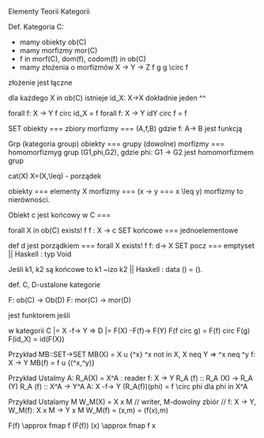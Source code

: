 Elementy Teorii Kategorii

Def. Kategoria C:
- mamy obiekty ob(C)
- mamy morfizmy mor(C)
- f in morf(C), dom(f), codom(f) in ob(C)
- mamy złożenia o morfizmów
X -> Y -> Z
   f   g
    g \circ f

złożenie jest łączne

dla każdego X in ob(C)
istnieje id_X: X->X
dokładnie jeden ^^

forall f: X -> Y f circ id_X = f
forall f: X -> Y idY circ f = f

SET obiekty === zbiory
morfizmy === (A,f,B) gdzie f: A-> B jest funkcją

Grp (kategoria group) obiekty === grupy (dowolne)
morfizmy === homomorfizmyg grup (G1,phi,G2), gdzie phi: G1 -> G2 jest homomorfizmem grup

cat(X)
X=(X,\leq) - porządek

obiekty === elementy X
morfizmy === (x -> y === x \leq y) morfizmy to nierówności.

Obiekt c jest końcowy w C ===

forall X in ob(C) exists! f  f : X -> c
SET końcowe === jednoelementowe

def d jest porządkiem === forall X exists! f f: d-> X
SET pocz === emptyset || Haskell : typ Void

Jeśli k1, k2 są końcowe to k1 ~izo k2 || Haskell : data () = ().

def. C, D-ustalone kategorie

F: ob(C) -> Ob(D)
F: mor(C) -> mor(D)

jest funktorem jeśli

w kategorii C |= X -f-> Y => D |= F(X) -F(f)-> F(Y)
F(f circ g) = F(f) circ F(g)
F(id_X) = id(F(X))

Przykład
MB::SET->SET
MB(X) = X u {^x} ^x not in X, X neq Y => ^x neq ^y
f: X -> Y
MB(f) = f u {(^x,^y)}

Przykład
Ustalmy A: R_A(X) = X^A : reader
f: X -> Y
R_A (f) :: R_A (X) -> R_A (Y)
R_A (f) :: X^A -> Y^A       A: X -f-> Y
(R_A(f))(phi) = f \circ phi
dla phi in X^A

Przykład
Ustalamy M
W_M(X) = X x M // writer, M-dowolny zbiór // f: X -> Y, W_M(f): X x M -> Y x M
W_M(f) = (x,m) = (f(x),m)


F(f) \approx fmap f
(F(f)) (x) \approx fmap f x